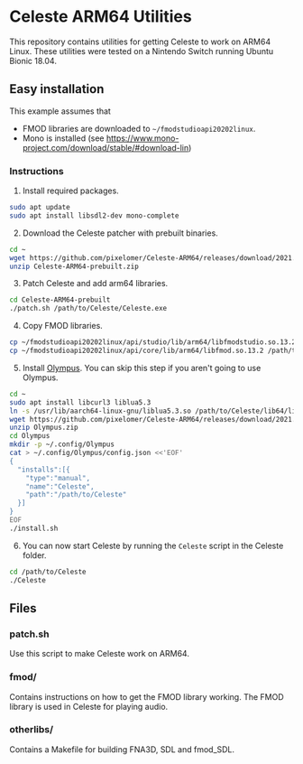 # Celeste ARM64 Utilities

This repository contains utilities for getting Celeste to work on ARM64 Linux. These utilities were tested on a Nintendo Switch running Ubuntu Bionic 18.04.

## Easy installation

This example assumes that
- FMOD libraries are downloaded to `~/fmodstudioapi20202linux`.
- Mono is installed (see https://www.mono-project.com/download/stable/#download-lin)

### Instructions

1. Install required packages.
```sh
sudo apt update
sudo apt install libsdl2-dev mono-complete
```

2. Download the Celeste patcher with prebuilt binaries.
```sh
cd ~
wget https://github.com/pixelomer/Celeste-ARM64/releases/download/2021.09.02/Celeste-ARM64-prebuilt.zip
unzip Celeste-ARM64-prebuilt.zip
```

3. Patch Celeste and add arm64 libraries.
```sh
cd Celeste-ARM64-prebuilt
./patch.sh /path/to/Celeste/Celeste.exe
```

4. Copy FMOD libraries.
```sh
cp ~/fmodstudioapi20202linux/api/studio/lib/arm64/libfmodstudio.so.13.2 /path/to/Celeste/lib64/libfmodstudio.so.13
cp ~/fmodstudioapi20202linux/api/core/lib/arm64/libfmod.so.13.2 /path/to/Celeste/lib64/libfmod.so.13
```

5. Install [Olympus](https://github.com/EverestAPI/Olympus). You can skip this step if you aren't going to use Olympus.
```sh
cd ~
sudo apt install libcurl3 liblua5.3
ln -s /usr/lib/aarch64-linux-gnu/liblua5.3.so /path/to/Celeste/lib64/liblua53.so
wget https://github.com/pixelomer/Celeste-ARM64/releases/download/2021.09.02/Olympus.zip
unzip Olympus.zip
cd Olympus
mkdir -p ~/.config/Olympus
cat > ~/.config/Olympus/config.json <<'EOF'
{
  "installs":[{
    "type":"manual",
    "name":"Celeste",
    "path":"/path/to/Celeste"
  }]
}
EOF
./install.sh
```

6. You can now start Celeste by running the `Celeste` script in the Celeste folder.
```sh
cd /path/to/Celeste
./Celeste
```

## Files

### patch.sh

Use this script to make Celeste work on ARM64.

### fmod/

Contains instructions on how to get the FMOD library working. The FMOD library is used in Celeste for playing audio.

### otherlibs/

Contains a Makefile for building FNA3D, SDL and fmod_SDL.